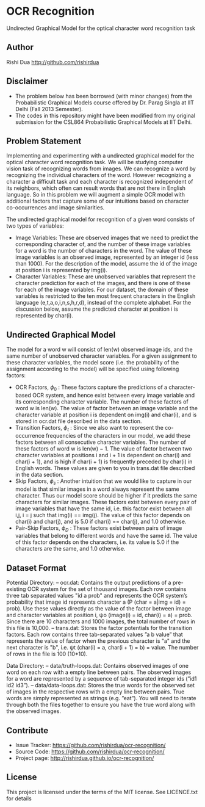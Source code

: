 OCR Recognition
===============
Undirected Graphical Model for the optical character word recognition task

Author
------
Rishi Dua <http://github.com/rishirdua>


Disclaimer
-----------
- The problem below has been borrowed (with minor changes) from the Probabilistic Graphical Models course offered by Dr. Parag Singla at IIT Delhi (Fall 2013 Semester).
- The codes in this repository might have been modified from my original submission for the CSL864 Probabilistic Graphical Models at IIT Delhi.


Problem Statement
------------------
Implementing and experimenting with a undirected graphical model for the optical character word recognition task. We will be studying computer vision task of recognizing words from images. We can recognize a word by recognizing the individual characters of the word. However recognizing a character a difficult task and each character is recognized independent of its neighbors, which often can result words that are not there in English language. So in this problem we will augment a simple OCR model with additional factors that capture some of our intuitions based on character co-occurrences and image similarities.

The undirected graphical model for recognition of a given word consists of two types of variables:
- Image Variables: These are observed images that we need to predict the corresponding character of, and the number of these image variables for a word is the number of characters in the word. The value of these image variables is an observed image, represented by an integer id (less than 1000). For the description of the model, assume the id of the image at position i is represented by img(i).
- Character Variables: These are unobserved variables that represent the character prediction for each of the images, and there is one of these for each of the image variables. For our dataset, the domain of these variables is restricted to the ten most frequent characters in the English language (e,t,a,o,i,n,s,h,r,d), instead of the complete alphabet. For the discussion below, assume the predicted character at position i is represented by char(i).


Undirected Graphical Model
--------------------------
The model for a word w will consist of len(w) observed image ids, and the same number of unobserved character variables. For a given assignment to these character variables, the model score (i.e. the probability of the assignment according to the model) will be specified using following factors:

- OCR Factors, $\phi _0$  : These factors capture the predictions of a character-based OCR system, and hence exist between every image variable and its corresponding character variable. The number of these factors of word w is len(w). The value of factor between an image variable and the character variable at position i is dependent on img(i) and char(i), and is stored in ocr.dat file described in the data section.
- Transition Factors, $\phi _t$ : Since we also want to represent the co-occurrence frequencies of the characters in our model, we add these factors between all consecutive character variables. The number of these factors of word w is len(w) − 1. The value of factor between two character variables at positions i and i + 1 is dependent on char(i) and char(i + 1), and is high if char(i + 1) is frequently preceded by char(i) in English words. These values are given to you in trans.dat file described in the data section.
- Skip Factors,  $\phi _s$ : Another intuition that we would like to capture in our model is that similar images in a word always represent the same character. Thus our model score should be higher if it predicts the same characters for similar images. These factors exist between every pair of image variables that have the same id, i.e. this factor exist between all i,j, i = j such that img(i) == img(j). The value of this factor depends on char(i) and char(j), and is 5.0 if char(i) == char(j), and 1.0 otherwise.
- Pair-Skip Factors, $\phi _D$ : These factors exist between pairs of image variables that belong to different words and have the same id. The value of this factor depends on the characters, i.e. its value is 5.0 if the characters are the same, and 1.0 otherwise.


Dataset Format
--------------

Potential Directory:
– ocr.dat: Contains the output predictions of a pre-existing OCR system for the set of thousand images. Each row contains three tab separated values "id a prob" and represents the OCR system’s probability that image id represents character a (P (char = a|img = id) = prob). Use these values directly as the value of the factor between image and character variables at position i, ψo (image(i) = id, char(i) = a) = prob. Since there are 10 characters and 1000 images, the total number of rows in this file is 10,000.
– trans.dat: Stores the factor potentials for the transition factors. Each row contains three tab-separated values ”a b value” that represents the value of factor when the previous character is "a" and the next character is "b", i.e. ψt (char(i) = a, char(i + 1) = b) = value. The number of
rows in the file is 100 (10*10).

Data Directory:
– data/truth-loops.dat: Contains observed images of one word on each row with a empty line between pairs. The observed images for a word are represented by a sequence of tab-separated integer ids (”id1 id2 id3”).
– data/data-loops.dat: Stores the true words for the observed set of images in the respective rows with a empty line between pairs. True words are simply represented as strings (e.g. ”eat”). You will need to iterate through both the files together to ensure you have the true word along with the observed images.


Contribute
----------
- Issue Tracker: https://github.com/rishirdua/ocr-recognition/
- Source Code: https://github.com/rishirdua/ocr-recognition/
- Project page: http://rishirdua.github.io/ocr-recognition/


License
-------
This project is licensed under the terms of the MIT license. See LICENCE.txt for details